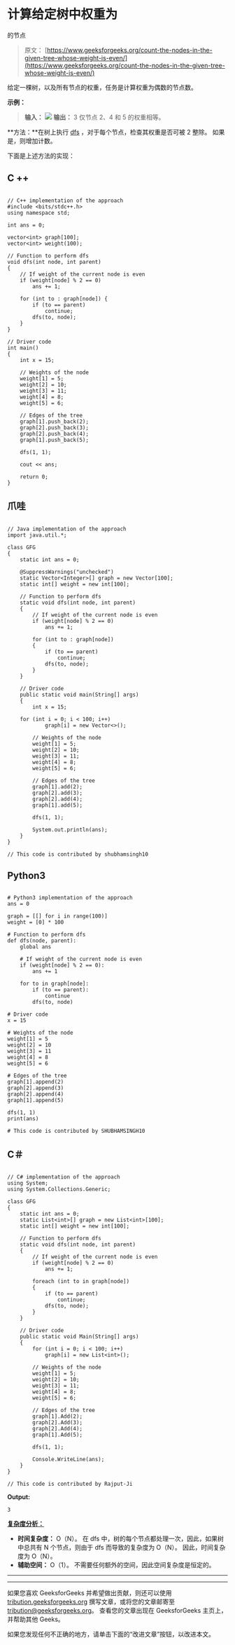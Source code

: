 # 计算给定树中权重为

的节点

> 原文： [https://www.geeksforgeeks.org/count-the-nodes-in-the-given-tree-whose-weight-is-even/](https://www.geeksforgeeks.org/count-the-nodes-in-the-given-tree-whose-weight-is-even/)

给定一棵树，以及所有节点的权重，任务是计算权重为偶数的节点数。

**示例：**

> **输入：**
> ![](img/107072b5f698ad7b63297c5c333d9375.png)
> **输出：** 3
> 仅节点 2、4 和 5 的权重相等。

**方法：**在树上执行 [dfs](http://www.geeksforgeeks.org/depth-first-traversal-for-a-graph/) ，对于每个节点，检查其权重是否可被 2 整除。 如果是，则增加计数。

下面是上述方法的实现：

## C ++

```

// C++ implementation of the approach 
#include <bits/stdc++.h> 
using namespace std; 

int ans = 0; 

vector<int> graph[100]; 
vector<int> weight(100); 

// Function to perform dfs 
void dfs(int node, int parent) 
{ 
    // If weight of the current node is even 
    if (weight[node] % 2 == 0) 
        ans += 1; 

    for (int to : graph[node]) { 
        if (to == parent) 
            continue; 
        dfs(to, node); 
    } 
} 

// Driver code 
int main() 
{ 
    int x = 15; 

    // Weights of the node 
    weight[1] = 5; 
    weight[2] = 10; 
    weight[3] = 11; 
    weight[4] = 8; 
    weight[5] = 6; 

    // Edges of the tree 
    graph[1].push_back(2); 
    graph[2].push_back(3); 
    graph[2].push_back(4); 
    graph[1].push_back(5); 

    dfs(1, 1); 

    cout << ans; 

    return 0; 
} 

```

## 爪哇

```

// Java implementation of the approach  
import java.util.*;  

class GFG  
{  
    static int ans = 0;  

    @SuppressWarnings("unchecked")  
    static Vector<Integer>[] graph = new Vector[100];  
    static int[] weight = new int[100]; 

    // Function to perform dfs  
    static void dfs(int node, int parent)  
    {  
        // If weight of the current node is even  
        if (weight[node] % 2 == 0)  
            ans += 1;  

        for (int to : graph[node])  
        {  
            if (to == parent)  
                continue;  
            dfs(to, node);  
        }  
    }  

    // Driver code  
    public static void main(String[] args) 
    {  
        int x = 15;  

    for (int i = 0; i < 100; i++)  
            graph[i] = new Vector<>();  

        // Weights of the node  
        weight[1] = 5;  
        weight[2] = 10;  
        weight[3] = 11;  
        weight[4] = 8;  
        weight[5] = 6;  

        // Edges of the tree  
        graph[1].add(2);  
        graph[2].add(3);  
        graph[2].add(4);  
        graph[1].add(5);  

        dfs(1, 1);  

        System.out.println(ans); 
    }  
} 

// This code is contributed by shubhamsingh10 

```

## Python3

```

# Python3 implementation of the approach 
ans = 0

graph = [[] for i in range(100)] 
weight = [0] * 100

# Function to perform dfs 
def dfs(node, parent): 
    global ans 

    # If weight of the current node is even 
    if (weight[node] % 2 == 0): 
        ans += 1

    for to in graph[node]: 
        if (to == parent): 
            continue
        dfs(to, node) 

# Driver code 
x = 15

# Weights of the node 
weight[1] = 5
weight[2] = 10
weight[3] = 11
weight[4] = 8
weight[5] = 6

# Edges of the tree 
graph[1].append(2) 
graph[2].append(3) 
graph[2].append(4) 
graph[1].append(5) 

dfs(1, 1) 
print(ans) 

# This code is contributed by SHUBHAMSINGH10 

```

## C＃

```

// C# implementation of the approach  
using System; 
using System.Collections.Generic; 

class GFG  
{  
    static int ans = 0;  
    static List<int>[] graph = new List<int>[100];  
    static int[] weight = new int[100]; 

    // Function to perform dfs  
    static void dfs(int node, int parent)  
    {  
        // If weight of the current node is even  
        if (weight[node] % 2 == 0)  
            ans += 1;  

        foreach (int to in graph[node])  
        {  
            if (to == parent)  
                continue;  
            dfs(to, node);  
        }  
    }  

    // Driver code  
    public static void Main(String[] args) 
    {       
        for (int i = 0; i < 100; i++)  
            graph[i] = new List<int>();  

        // Weights of the node  
        weight[1] = 5;  
        weight[2] = 10;  
        weight[3] = 11;  
        weight[4] = 8;  
        weight[5] = 6;  

        // Edges of the tree  
        graph[1].Add(2);  
        graph[2].Add(3);  
        graph[2].Add(4);  
        graph[1].Add(5);  

        dfs(1, 1);  

        Console.WriteLine(ans); 
    }  
} 

// This code is contributed by Rajput-Ji 

```

**Output:**

```
3

```

**<u>复杂度分析：</u>**

*   **时间复杂度：** O（N）。
    在 dfs 中，树的每个节点都处理一次，因此，如果树中总共有 N 个节点，则由于 dfs 而导致的复杂度为 O（N）。 因此，时间复杂度为 O（N）。
*   **辅助空间：** O（1）。
    不需要任何额外的空间，因此空间复杂度是恒定的。



* * *

* * *

如果您喜欢 GeeksforGeeks 并希望做出贡献，则还可以使用 [tribution.geeksforgeeks.org](https://contribute.geeksforgeeks.org/) 撰写文章，或将您的文章邮寄至 tribution@geeksforgeeks.org。 查看您的文章出现在 GeeksforGeeks 主页上，并帮助其他 Geeks。

如果您发现任何不正确的地方，请单击下面的“改进文章”按钮，以改进本文。